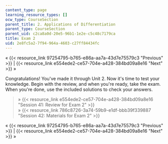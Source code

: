```yaml
---
content_type: page
learning_resource_types: []
ocw_type: CourseSection
parent_title: 2. Applications of Differentiation
parent_type: CourseSection
parent_uid: c2ca8a0d-20e5-96b1-1e2e-c5c48c7179ca
title: Exam 2
uid: 2e8fc5a2-7f94-964a-4603-c27ff84434fc
---
```


« {{< resource_link 97254795-b765-e86a-aa7a-43d7e75579c3 "Previous" >}} | {{< resource_link e554ede2-ce57-704e-a428-384bd09a8e16 "Next" >}} »

Congratulations! You've made it through Unit 2. Now it's time to test your knowledge. Begin with the review, and when you're ready, take the exam. When you're done, use the included solutions to check your answers.

> » {{< resource_link e554ede2-ce57-704e-a428-384bd09a8e16 "Session 41: Review for Exam 2" >}}  
> » {{< resource_link 786c8726-3a74-59b9-e1df-bbb39f339887 "Session 42: Materials for Exam 2" >}}

« {{< resource_link 97254795-b765-e86a-aa7a-43d7e75579c3 "Previous" >}} | {{< resource_link e554ede2-ce57-704e-a428-384bd09a8e16 "Next" >}} »